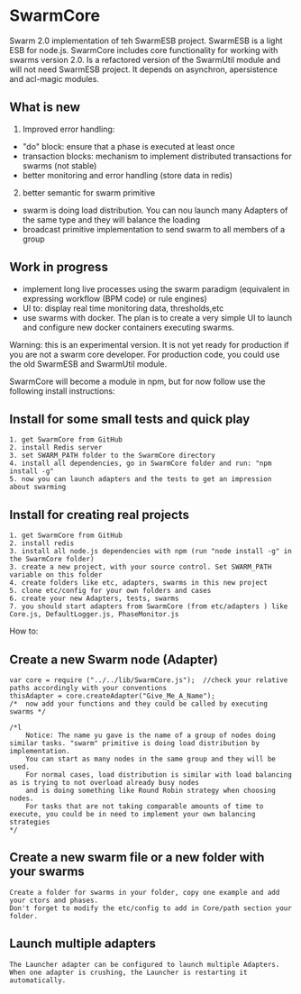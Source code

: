 SwarmCore
=========

Swarm 2.0 implementation of teh SwarmESB project. SwarmESB is a light ESB for node.js.
SwarmCore includes core functionality for working with swarms version 2.0. Is a refactored version of the SwarmUtil module and will not need SwarmESB project. It depends on asynchron, apersistence and acl-magic modules.

## What is new
   1. Improved error handling:
   - "do" block: ensure that a phase is executed at least once
   - transaction blocks: mechanism to implement distributed transactions for swarms (not stable)
   - better monitoring and error handling (store data in redis)
   2. better semantic for swarm primitive
   - swarm is doing load distribution. You can nou launch many Adapters of the same type and they will balance the loading
   - broadcast primitive implementation to send swarm to all members of a group

## Work in progress
   - implement long live processes using the swarm paradigm (equivalent in expressing workflow (BPM code) or rule engines)
   - UI to: display real time monitoring data, thresholds,etc
   - use swarms with docker. The plan is to create a very simple UI to launch and configure new docker containers executing swarms.


Warning: this is an experimental version. It is not yet ready for production if you are not a swarm core developer.
For production code, you could use the old SwarmESB and SwarmUtil module.

SwarmCore will become a module in npm, but for now follow use the following install instructions:

## Install for some small tests and quick play

    1. get SwarmCore from GitHub
    2. install Redis server
    3. set SWARM_PATH folder to the SwarmCore directory
    4. install all dependencies, go in SwarmCore folder and run: "npm install -g"
    5. now you can launch adapters and the tests to get an impression about swarming

## Install for creating real projects

    1. get SwarmCore from GitHub
    2. install redis
    3. install all node.js dependencies with npm (run "node install -g" in the SwarmCore folder)
    3. create a new project, with your source control. Set SWARM_PATH variable on this folder
    4. create folders like etc, adapters, swarms in this new project
    5. clone etc/config for your own folders and cases
    6. create your new Adapters, tests, swarms
    7. you should start adapters from SwarmCore (from etc/adapters ) like Core.js, DefaultLogger.js, PhaseMonitor.js


How to:
## Create a new Swarm node (Adapter)

    var core = require ("../../lib/SwarmCore.js");  //check your relative paths accordingly with your conventions
    thisAdapter = core.createAdapter("Give_Me_A_Name");
    /*  now add your functions and they could be called by executing swarms */

    /*l
        Notice: The name yu gave is the name of a group of nodes doing similar tasks. "swarm" primitive is doing load distribution by implementation.
        You can start as many nodes in the same group and they will be used.
        For normal cases, load distribution is similar with load balancing as is trying to not overload already busy nodes
        and is doing something like Round Robin strategy when choosing nodes.
        For tasks that are not taking comparable amounts of time to execute, you could be in need to implement your own balancing strategies
    */

## Create a new swarm file or a new folder with your swarms
    Create a folder for swarms in your folder, copy one example and add your ctors and phases.
    Don't forget to modify the etc/config to add in Core/path section your folder.

## Launch multiple adapters
    The Launcher adapter can be configured to launch multiple Adapters. When one adapter is crushing, the Launcher is restarting it automatically.
